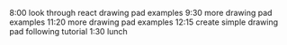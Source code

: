 8:00  look through react drawing pad examples
9:30 more drawing pad examples
11:20 more drawing pad examples
12:15 create simple drawing pad following tutorial
1:30 lunch
